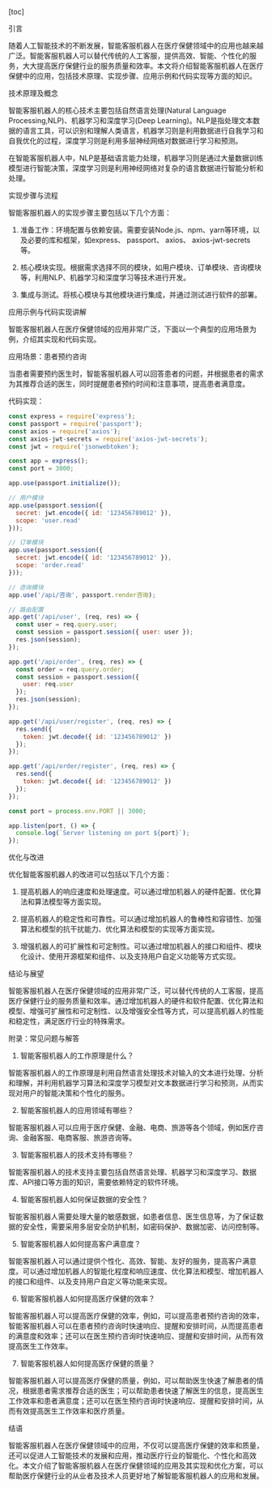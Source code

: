 
[toc]                    
                
                
引言

随着人工智能技术的不断发展，智能客服机器人在医疗保健领域中的应用也越来越广泛。智能客服机器人可以替代传统的人工客服，提供高效、智能、个性化的服务，大大提高医疗保健行业的服务质量和效率。本文将介绍智能客服机器人在医疗保健中的应用，包括技术原理、实现步骤、应用示例和代码实现等方面的知识。

技术原理及概念

智能客服机器人的核心技术主要包括自然语言处理(Natural Language Processing,NLP)、机器学习和深度学习(Deep Learning)。NLP是指处理文本数据的语言工具，可以识别和理解人类语言，机器学习则是利用数据进行自我学习和自我优化的过程，深度学习则是利用多层神经网络对数据进行学习和预测。

在智能客服机器人中，NLP是基础语言能力处理，机器学习则是通过大量数据训练模型进行智能决策，深度学习则是利用神经网络对复杂的语言数据进行智能分析和处理。

实现步骤与流程

智能客服机器人的实现步骤主要包括以下几个方面：

1. 准备工作：环境配置与依赖安装。需要安装Node.js、npm、yarn等环境，以及必要的库和框架，如express、 passport、 axios、 axios-jwt-secrets等。

2. 核心模块实现。根据需求选择不同的模块，如用户模块、订单模块、咨询模块等，利用NLP、机器学习和深度学习等技术进行开发。

3. 集成与测试。将核心模块与其他模块进行集成，并通过测试进行软件的部署。

应用示例与代码实现讲解

智能客服机器人在医疗保健领域的应用非常广泛，下面以一个典型的应用场景为例，介绍其实现和代码实现。

应用场景：患者预约咨询

当患者需要预约医生时，智能客服机器人可以回答患者的问题，并根据患者的需求为其推荐合适的医生，同时提醒患者预约时间和注意事项，提高患者满意度。

代码实现：

```javascript
const express = require('express');
const passport = require('passport');
const axios = require('axios');
const axios-jwt-secrets = require('axios-jwt-secrets');
const jwt = require('jsonwebtoken');

const app = express();
const port = 3000;

app.use(passport.initialize());

// 用户模块
app.use(passport.session({
  secret: jwt.encode({ id: '123456789012' }),
  scope: 'user.read'
}));

// 订单模块
app.use(passport.session({
  secret: jwt.encode({ id: '123456789012' }),
  scope: 'order.read'
}));

// 咨询模块
app.use('/api/咨询', passport.render咨询);

// 路由配置
app.get('/api/user', (req, res) => {
  const user = req.query.user;
  const session = passport.session({ user: user });
  res.json(session);
});

app.get('/api/order', (req, res) => {
  const order = req.query.order;
  const session = passport.session({
    user: req.user
  });
  res.json(session);
});

app.get('/api/user/register', (req, res) => {
  res.send({
    token: jwt.decode({ id: '123456789012' })
  });
});

app.get('/api/order/register', (req, res) => {
  res.send({
    token: jwt.decode({ id: '123456789012' })
  });
});

const port = process.env.PORT || 3000;

app.listen(port, () => {
  console.log(`Server listening on port ${port}`);
});
```

优化与改进

优化智能客服机器人的改进可以包括以下几个方面：

1. 提高机器人的响应速度和处理速度。可以通过增加机器人的硬件配置、优化算法和算法模型等方面实现。

2. 提高机器人的稳定性和可靠性。可以通过增加机器人的鲁棒性和容错性、加强算法和模型的抗干扰能力、优化算法和模型的实现等方面实现。

3. 增强机器人的可扩展性和可定制性。可以通过增加机器人的接口和组件、模块化设计、使用开源框架和组件、以及支持用户自定义功能等方式实现。

结论与展望

智能客服机器人在医疗保健领域的应用非常广泛，可以替代传统的人工客服，提高医疗保健行业的服务质量和效率。通过增加机器人的硬件和软件配置、优化算法和模型、增强可扩展性和可定制性、以及增强安全性等方式，可以提高机器人的性能和稳定性，满足医疗行业的特殊需求。

附录：常见问题与解答

1. 智能客服机器人的工作原理是什么？

智能客服机器人的工作原理是利用自然语言处理技术对输入的文本进行处理、分析和理解，并利用机器学习算法和深度学习模型对文本数据进行学习和预测，从而实现对用户的智能决策和个性化的服务。

2. 智能客服机器人的应用领域有哪些？

智能客服机器人可以应用于医疗保健、金融、电商、旅游等各个领域，例如医疗咨询、金融客服、电商客服、旅游咨询等。

3. 智能客服机器人的技术支持有哪些？

智能客服机器人的技术支持主要包括自然语言处理、机器学习和深度学习、数据库、API接口等方面的知识，需要依赖特定的软件环境。

4. 智能客服机器人如何保证数据的安全性？

智能客服机器人需要处理大量的敏感数据，如患者信息、医生信息等，为了保证数据的安全性，需要采用多层安全防护机制，如密码保护、数据加密、访问控制等。

5. 智能客服机器人如何提高客户满意度？

智能客服机器人可以通过提供个性化、高效、智能、友好的服务，提高客户满意度。可以通过增加机器人的智能化程度和响应速度、优化算法和模型、增加机器人的接口和组件、以及支持用户自定义等功能来实现。

6. 智能客服机器人如何提高医疗保健的效率？

智能客服机器人可以提高医疗保健的效率，例如，可以提高患者预约咨询的效率，智能客服机器人可以在患者预约咨询时快速响应、提醒和安排时间，从而提高患者的满意度和效率；还可以在医生预约咨询时快速响应、提醒和安排时间，从而有效提高医生工作效率。

7. 智能客服机器人如何提高医疗保健的质量？

智能客服机器人可以提高医疗保健的质量，例如，可以帮助医生快速了解患者的情况，根据患者需求推荐合适的医生；可以帮助患者快速了解医生的信息，提高医生工作效率和患者满意度；还可以在医生预约咨询时快速响应、提醒和安排时间，从而有效提高医生工作效率和医疗质量。

结语

智能客服机器人在医疗保健领域中的应用，不仅可以提高医疗保健的效率和质量，还可以促进人工智能技术的发展和应用，推动医疗行业的智能化、个性化和高效化。本文介绍了智能客服机器人在医疗保健领域的应用及其实现和优化方案，可以帮助医疗保健行业的从业者及技术人员更好地了解智能客服机器人的应用和发展。

